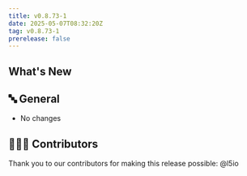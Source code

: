 ```yaml
---
title: v0.8.73-1
date: 2025-05-07T08:32:20Z
tag: v0.8.73-1
prerelease: false
---
```


## What's New
## 🔤 General
* No changes

## 👨🏽‍💻 Contributors

Thank you to our contributors for making this release possible:
@l5io
